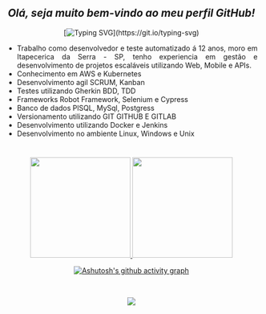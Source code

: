 <span align="center">

## *Olá, seja muito bem-vindo ao meu perfil GitHub!*
[![Typing SVG](https://readme-typing-svg.herokuapp.com/?color=b1633f&size=35&center=true&vCenter=true&width=1000&lines=Hello,+world!+My+name+is+Leandro+Rocha.;I'm+from+Brazil+and+40+years+old!;Be+Welcome!)](https://git.io/typing-svg)

</span>

<span align="justify">

- Trabalho como desenvolvedor e teste automatizado á 12 anos, moro em Itapecerica da Serra - SP, tenho experiencia em gestão e desenvolvimento de projetos escaláveis utilizando Web, Mobile e APIs.  
- Conhecimento em AWS e Kubernetes
- Desenvolvimento agil SCRUM, Kanban
- Testes utilizando Gherkin BDD, TDD
- Frameworks Robot Framework, Selenium e Cypress
- Banco de dados PlSQL, MySql, Postgress
- Versionamento utilizando GIT GITHUB E GITLAB
- Desenvolvimento utilizando Docker e Jenkins
- Desenvolvimento no ambiente Linux, Windows e Unix

#

<span align="center">
  
<div align="center">
  <a href="https://github.com/Leandrorocha1983">
    <img src="https://github-readme-streak-stats.herokuapp.com/?user=Leandrorocha1983&theme=codeSTACKr&hide_border=true" style="max-width: 400px; height: 200px;">
    <img src="https://github-readme-stats.vercel.app/api/top-langs/?username=Leandrorocha1983&layout=compact&langs_count=7&theme=codeSTACKr&hide_border=true" style="max-width: 400px; height: 200px;">
  </a>
</div>

[![Ashutosh's github activity graph](https://github-readme-activity-graph.vercel.app/graph?username=Leandrorocha1983&bg_color=0d1117&color=b1633f&line=b1633f&point=b1633f&area=true&hide_border=true)](https://github.com/ashutosh00710/github-readme-activity-graph)


<div style="display: inline_block"><br>
<p align="center">
  <a href="https://skillicons.dev">
    <img src="https://skillicons.dev/icons?i=arduino,aws,azure,c,cs,cpp,css,discord,django,dotnet,dynamodb,eclipse,figma,git,github,gitlab,gherkin,gtk,haxe,html,java,js,jenkins,jest,jquery,latex,kubernetes,matlab,maven,mysql,nodejs,postgres,powershell,postgres,py,pytorch,r,react,redux,sass,spring,selenium,tensorflow,ts,unity,v,visualstudio,vscode" />
  </a>
</p>          


</div>
  
  </span>
